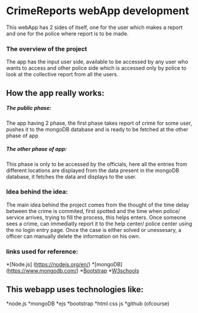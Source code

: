 # CrimeReports webApp development

This webApp has 2 sides of itself, one for the user which makes a report and one for the police where report is to be made.

### The overview of the project
The app has the input user side, available to be accessed by any user who wants to access and other police side which is accessed only by police to look at the collective report from all the users.

## How the app really works:

##### The public phase: 
The app having 2 phase, the first phase takes report of crime for some user, pushes it to the mongoDB database and is ready to be fetched at the other phase of app

##### The other phase of app:
This phase is only to be accessed by the officials, here all the entries from different locations are displayed from the data present in the mongoDB database, it fetches the data and displays to the user.


### Idea behind the idea:
The main idea behind the project comes from the thought of the time delay between the crime is commited, first spotted and the time when police/ service arrives, trying to fill the process, this helps enters. Once someone sees a crime, can immediatly report it to the help center/ police center using the no login entry page.
Once the case is either solved or unessesary, a officer can manually delete the information on his own.

### links used for reference:
*[Node.js] (https://nodejs.org/en/)
*[mongoDB] (https://www.mongodb.com/)
*[Bootstrap](https://getbootstrap.com/)
*[W3schools](https://www.w3schools.com/)


## This webapp uses technologies like:
*node.js
*mongoDB
*ejs
*bootstrap
*html css js
*github (ofcourse)